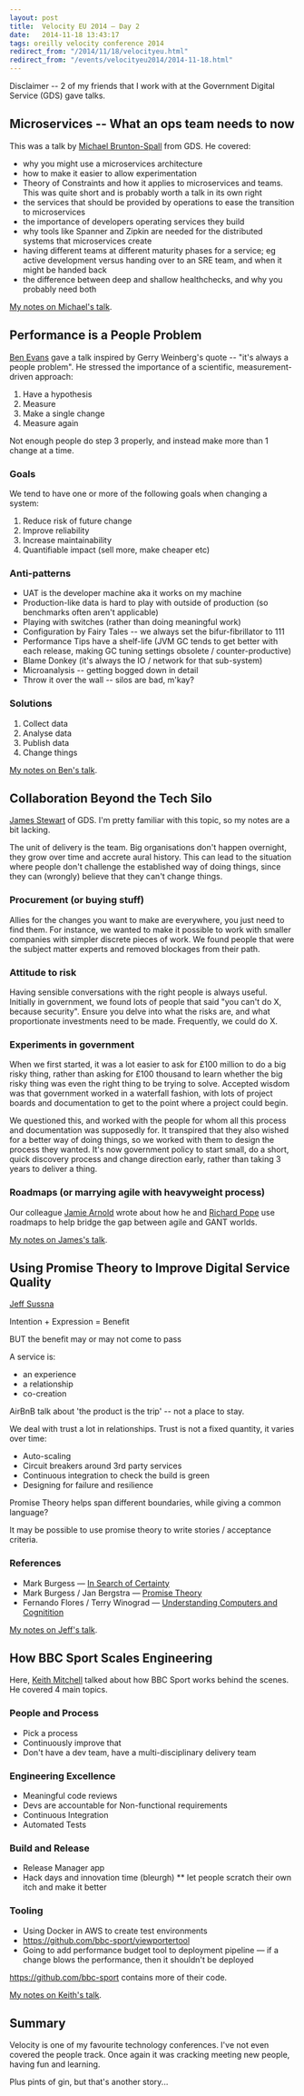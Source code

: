```yaml
---
layout: post
title:  Velocity EU 2014 – Day 2
date:   2014-11-18 13:43:17
tags: oreilly velocity conference 2014
redirect_from: "/2014/11/18/velocityeu.html"
redirect_from: "/events/velocityeu2014/2014-11-18.html"
---
```

Disclaimer -- 2 of my friends that I work with at the Government Digital Service (GDS) gave talks.

## Microservices -- What an ops team needs to now

This was a talk by [Michael Brunton-Spall](https://twitter.com/bruntonspall) from GDS. He covered:

- why you might use a microservices architecture
- how to make it easier to allow experimentation
- Theory of Constraints and how it applies to microservices and teams. This was quite short and is probably worth a talk in its own right
- the services that should be provided by operations to ease the transition to microservices
- the importance of developers operating services they build
- why tools like Spanner and Zipkin are needed for the distributed systems that microservices create
- having different teams at different maturity phases for a service; eg active development versus handing over to an SRE team, and when it might be handed back
- the difference between deep and shallow healthchecks, and why you probably need both

[My notes on Michael's talk](https://flic.kr/p/pPuwiS).

## Performance is a People Problem

[Ben Evans](https://twitter.com/kittylyst) gave a talk inspired by Gerry Weinberg's quote -- "it's always a people problem". He stressed the importance of a scientific, measurement-driven approach:

1. Have a hypothesis
1. Measure
1. Make a single change
1. Measure again

Not enough people do step 3 properly, and instead make more than 1 change at a time.

### Goals

We tend to have one or more of the following goals when changing a system:

1. Reduce risk of future change
1. Improve reliability
1. Increase maintainability
1. Quantifiable impact (sell more, make cheaper etc)

### Anti-patterns

- UAT is the developer machine aka it works on my machine
- Production-like data is hard to play with outside of production (so benchmarks often aren't applicable)
- Playing with switches (rather than doing meaningful work)
- Configuration by Fairy Tales -- we always set the bifur-fibrillator to 111
- Performance Tips have a shelf-life (JVM GC tends to get better with each release, making GC tuning settings obsolete / counter-productive)
- Blame Donkey (it's always the IO / network for that sub-system)
- Microanalysis -- getting bogged down in detail
- Throw it over the wall -- silos are bad, m'kay?

### Solutions

1. Collect data
1. Analyse data
1. Publish data
1. Change things

[My notes on Ben's talk](https://flic.kr/p/pPwPdt).

## Collaboration Beyond the Tech Silo

[James Stewart](https://twitter.com/jystewart) of GDS. I'm pretty familiar with this topic, so my notes are a bit lacking.

The unit of delivery is the team. Big organisations don't happen overnight, they grow over time and accrete aural history. This can lead to the situation where people don't challenge the established way of doing things, since they can (wrongly) believe that they can't change things.

### Procurement (or buying stuff)

Allies for the changes you want to make are everywhere, you just need to find them. For instance, we wanted to make it possible to work with smaller companies with simpler discrete pieces of work. We found people that were the subject matter experts and removed blockages from their path.

### Attitude to risk

Having sensible conversations with the right people is always useful. Initially in government, we found lots of people that said "you can't do X, because security". Ensure you delve into what the risks are, and what proportionate investments need to be made. Frequently, we could do X.

### Experiments in government

When we first started, it was a lot easier to ask for £100 million to do a big risky thing, rather than asking for £100 thousand to learn whether the big risky thing was even the right thing to be trying to solve. Accepted wisdom was that government worked in a waterfall fashion, with lots of project boards and documentation to get to the point where a project could begin.

We questioned this, and worked with the people for whom all this process and documentation was supposedly for. It transpired that they also wished for a better way of doing things, so we worked with them to design the process they wanted. It's now government policy to start small, do a short, quick discovery process and change direction early, rather than taking 3 years to deliver a thing.

### Roadmaps (or marrying agile with heavyweight process)

Our colleague [Jamie Arnold](https://twitter.com/itsallgonewrong) wrote about how he and [Richard Pope](https://twitter.com/memespring) use roadmaps to help bridge the gap between agile and GANT worlds.

[My notes on James's talk](https://flic.kr/p/pa8yNC).

## Using Promise Theory to Improve Digital Service Quality

[Jeff Sussna](https://twitter.com/jeffsusna)

Intention + Expression = Benefit

BUT the benefit may or may not come to pass

A service is:

- an experience
- a relationship
- co-creation

AirBnB talk about 'the product is the trip' -- not a place to stay.

We deal with trust a lot in relationships. Trust is not a fixed quantity, it varies over time:

- Auto-scaling
- Circuit breakers around 3rd party services
- Continuous integration to check the build is green
- Designing for failure and resilience

Promise Theory helps span different boundaries, while giving a common language?

It may be possible to use promise theory to write stories / acceptance criteria.

### References
- Mark Burgess — [In Search of Certainty](http://www.amazon.co.uk/In-Search-Certainty-Information-Infrastructure-ebook/dp/B00ENEEWYO)
- Mark Burgess / Jan Bergstra — [Promise Theory](http://www.amazon.co.uk/Promise-Theory-Principles-Applications-1/dp/1495437779/ref=asap_B001IXTSLU?ie=UTF8)
- Fernando Flores / Terry Winograd — [Understanding Computers and Cognitition](http://www.amazon.co.uk/Understanding-Computers-Cognition-Foundation-Design/dp/0201112973)

[My notes on Jeff's talk](https://flic.kr/p/pabBdS).

## How BBC Sport Scales Engineering

Here, [Keith Mitchell](https://twitter.com/specialized) talked about how BBC Sport works behind the scenes. He covered 4 main topics.

### People and Process
* Pick a process
* Continuously improve that
* Don't have a dev team, have a multi-disciplinary delivery team

### Engineering Excellence
* Meaningful code reviews
* Devs are accountable for Non-functional requirements
* Continuous Integration
* Automated Tests

### Build and Release
* Release Manager app
* Hack days and innovation time (bleurgh)
** let people scratch their own itch and make it better

### Tooling
* Using Docker in AWS to create test environments
* https://github.com/bbc-sport/viewportertool
* Going to add performance budget tool to deployment pipeline — if a change blows the performance, then it shouldn't be deployed

https://github.com/bbc-sport contains more of their code.

[My notes on Keith's talk](https://flic.kr/p/pPyX9M).

## Summary

Velocity is one of my favourite technology conferences. I've not even covered the people track. Once again it was cracking meeting new people, having fun and learning.

Plus pints of gin, but that's another story...
